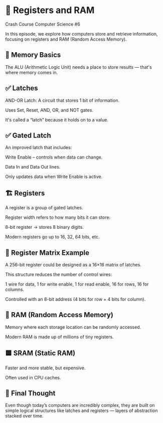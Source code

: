 # 📘 Registers and RAM

Crash Course Computer Science #6

In this episode, we explore how computers store and retrieve information, focusing on registers and RAM (Random Access Memory).

## 🧠 Memory Basics

The ALU (Arithmetic Logic Unit) needs a place to store results — that's where memory comes in.

## ✅ Latches

AND-OR Latch: A circuit that stores 1 bit of information.

Uses Set, Reset, AND, OR, and NOT gates.

It's called a “latch” because it holds on to a value.

## ✅ Gated Latch

An improved latch that includes:

Write Enable – controls when data can change.

Data In and Data Out lines.

Only updates data when Write Enable is active.

## 🏗️ Registers

A register is a group of gated latches.

Register width refers to how many bits it can store:

8-bit register → stores 8 binary digits.

Modern registers go up to 16, 32, 64 bits, etc.

## 🧮 Register Matrix Example

A 256-bit register could be designed as a 16×16 matrix of latches.

This structure reduces the number of control wires:

1 wire for data, 1 for write enable, 1 for read enable, 16 for rows, 16 for columns.

Controlled with an 8-bit address (4 bits for row + 4 bits for column).

## 🧠 RAM (Random Access Memory)

Memory where each storage location can be randomly accessed.

Modern RAM is made up of millions of tiny registers.

## 🟦 SRAM (Static RAM)

Faster and more stable, but expensive.

Often used in CPU caches.

## 🎯 Final Thought

Even though today’s computers are incredibly complex, they are built on simple logical structures like latches and registers — layers of abstraction stacked over time.
